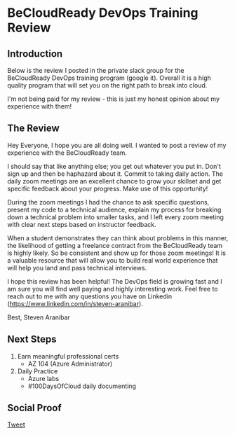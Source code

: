 
# BeCloudReady DevOps Training Review

## Introduction

Below is the review I posted in the private slack group for the BeCloudReady DevOps training program (google it). Overall it is a high quality program that will set you on the right path to break into cloud.

I'm not being paid for my review - this is just my honest opinion about my experience with them!

## The Review

Hey Everyone,
I hope you are all doing well. I wanted to post a review of my experience with the BeCloudReady team.

I should say that like anything else; you get out whatever you put in. Don't sign up and then be haphazard about it. Commit to taking daily action. The daily zoom meetings are an excellent chance to grow your skillset and get specific feedback about your progress. Make use of this opportunity!

During the zoom meetings I had the chance to ask specific questions, present my code to a technical audience, explain my process for breaking down a technical problem into smaller tasks, and I left every zoom meeting with clear next steps based on instructor feedback.

When a student demonstrates they can think about problems in this manner, the likelihood of getting a freelance contract from the BeCloudReady team is highly likely. So be consistent and show up for those zoom meetings! It is a valuable resource that will allow you to build real world experience that will help you land and pass technical interviews.

I hope this review has been helpful! The DevOps field is growing fast and I am sure you will find well paying and highly interesting work. Feel free to reach out to me with any questions you have on Linkedin (https://www.linkedin.com/in/steven-aranibar).

Best,
Steven Aranibar

## Next Steps

1) Earn meaningful professional certs
    - AZ 104 (Azure Administrator)
2) Daily Practice
    - Azure labs
    - #100DaysOfCloud daily documenting

## Social Proof

[Tweet](https://twitter.com/lrnallday/status/1363872803456450564)

